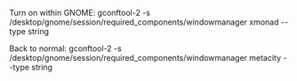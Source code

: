 Turn on within GNOME:
gconftool-2 -s /desktop/gnome/session/required_components/windowmanager xmonad --type string

Back to normal: 
gconftool-2 -s /desktop/gnome/session/required_components/windowmanager metacity --type string

